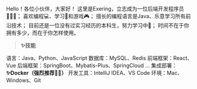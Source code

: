 Hello！各位小伙伴，大家好！
这里是Exering，立志成为一位后端开发程序员🧑🏻‍💻；
喜欢编程💻、学习📖和游戏🎮；
擅长的编程语言是Java、乐意学习所有前沿技术；
目前还是一位没有过实习经历的本科生，努力学习中📖；
时间不在于你拥有多少，而在于你怎样使用。

> **✨技能**

语言：Java、Python、JavaScript
数据库：MySQL、Redis
前端框架：React、Vue
后端框架：SpringBoot、Mybatis-Plus、SpringCloud ...
集成部署：**✨Docker（强烈推荐👍🏻）**
开发工具：IntelliJ IDEA、VS Code
环境：Mac、Windows、Git
